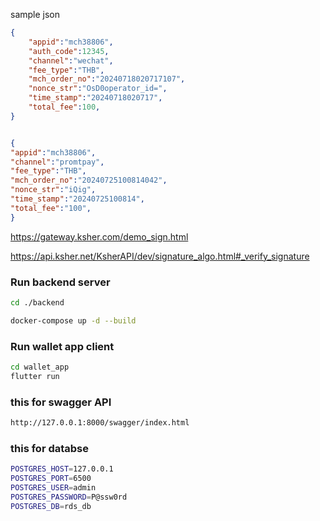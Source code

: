 sample json

```json
{
    "appid":"mch38806",
    "auth_code":12345,
    "channel":"wechat",
    "fee_type":"THB",
    "mch_order_no":"20240718020717107",
    "nonce_str":"OsD0operator_id=",
    "time_stamp":"20240718020717",
    "total_fee":100,
}


{
"appid":"mch38806",
"channel":"promtpay",
"fee_type":"THB",
"mch_order_no":"20240725100814042",
"nonce_str":"iQig",
"time_stamp":"20240725100814",
"total_fee":"100",
}
```

https://gateway.ksher.com/demo_sign.html

https://api.ksher.net/KsherAPI/dev/signature_algo.html#_verify_signature



### Run backend server

```bash
cd ./backend

docker-compose up -d --build
```

### Run wallet app client

```bash
cd wallet_app
flutter run
```
### this for swagger API

```bash
http://127.0.0.1:8000/swagger/index.html
```

### this for databse 

```bash
POSTGRES_HOST=127.0.0.1
POSTGRES_PORT=6500
POSTGRES_USER=admin
POSTGRES_PASSWORD=P@ssw0rd
POSTGRES_DB=rds_db
```